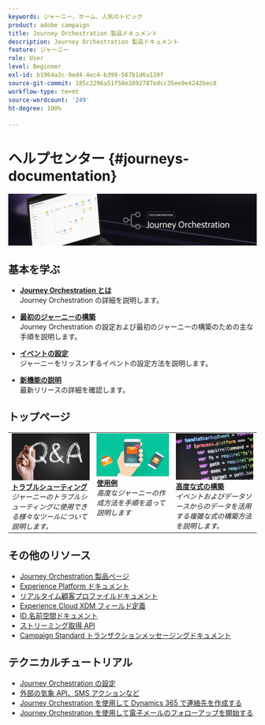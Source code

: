 ```yaml
---
keywords: ジャーニー、ホーム、人気のトピック
product: adobe campaign
title: Journey Orchestration 製品ドキュメント
description: Journey Orchestration 製品ドキュメント
feature: ジャーニー
role: User
level: Beginner
exl-id: b1964a3c-9ed4-4ec4-b399-567b1d6a120f
source-git-commit: 185c2296a51f58e2092787edcc35ee9e4242bec8
workflow-type: tm+mt
source-wordcount: '249'
ht-degree: 100%

---
```


# ヘルプセンター {#journeys-documentation}

![](using/assets/do-not-localize/bannerjourney.png)

## 基本を学ぶ

* **[Journey Orchestration とは](using/about/about-journey-orchestration.md)**<br/>
Journey Orchestration の詳細を説明します。

* **[最初のジャーニーの構築](using/about/get-started.md)**<br/>
Journey Orchestration の設定および最初のジャーニーの構築のための主な手順を説明します。

* **[イベントの設定](using/event/about-events.md#section_tbk_5qt_pgb)**<br/>
ジャーニーをリッスンするイベントの設定方法を説明します。

* **[新機能の説明](using/release-notes/release-notes.md)**<br/>
最新リリースの詳細を確認します。

## トップページ

<table style="table-layout:fixed">
<tr>
    <td valign="top">
        <a href="using/about/troubleshooting.md">
       <img alt="開発者" src="using/assets/do-not-localize/FAQ.png" />
       </a>
    <div>
    <a href="using/about/troubleshooting.md"><strong>トラブルシューティング</strong></a>
    </div>
    <em>ジャーニーのトラブルシューティングに使用できる様々なツールについて説明します。</em>
    <br>
  </td>
  <td valign="top">
    <a href="using/usecase/building-the-journey.md">
      <img alt="build" src="using/assets/do-not-localize/design.png"/>
    </a>
    <div>
    <a href="using/usecase/building-the-journey.md"><strong>使用例</strong></a>
    </div>
    <em>高度なジャーニーの作成方法を手順を追って説明します</em>
    <br>
  </td>
  <td valign="top">
    <a href="using/expression/expressionadvanced.md">
      <img alt="条件" src="using/assets/do-not-localize/dev.png"/>
    </a>
    <div>
    <a href="using/expression/expressionadvanced.md"><strong>高度な式の構築</strong></a>
    </div>
    <em>イベントおよびデータソースからのデータを活用する複雑な式の構築方法を説明します。</em>
    <br>
  </td>
</tr>
</table>

## その他のリソース

* [Journey Orchestration 製品ページ](https://www.adobe.com/jp/experience-platform/journey-orchestration.html)
* [Experience Platform ドキュメント](https://www.adobe.com/jp/experience-platform/documentation-and-developer-resources.html)
* [リアルタイム顧客プロファイルドキュメント](https://experienceleague.adobe.com/docs/experience-platform/profile/home.html?lang=ja)
* [Experience Cloud XDM フィールド定義](https://experienceleague.adobe.com/docs/experience-platform/xdm/home.html?lang=ja)
* [ID 名前空間ドキュメント](https://experienceleague.adobe.com/docs/experience-platform/sources/home.html?lang=ja)
* [ストリーミング取得 API](https://experienceleague.adobe.com/docs/experience-platform/ingestion/streaming/overview.html?lang=ja)
* [Campaign Standard トランザクションメッセージングドキュメント](https://experienceleague.adobe.com/docs/campaign-standard/using/communication-channels/transactional-messaging/getting-started-with-transactional-msg.html?lang=ja)

## テクニカルチュートリアル

* [Journey Orchestration の設定](https://experienceleague.adobe.com/docs/platform-learn/comprehensive-technical-tutorial/module6/journey-orchestration-create-account.html?lang=ja#module6-journey-orchestration)
* [外部の気象 API、SMS アクションなど](https://experienceleague.adobe.com/docs/platform-learn/comprehensive-technical-tutorial/module12/journey-orchestration-external-weather-api-sms.html?lang=ja#module12)
* [Journey Orchestration を使用して Dynamics 365 で連絡先を作成する](https://experienceleague.adobe.com/docs/platform-learn/comprehensive-technical-tutorial/module17/ex3.html?lang=ja#17.3-create-a-contact-in-microsoft-dynamics-365-using-journey-orchestration-%26-import-data-from-microsoft-dynamics)
* [Journey Orchestration を使用して電子メールのフォローアップを開始する](https://experienceleague.adobe.com/docs/platform-learn/comprehensive-technical-tutorial/module20/ex4.html?lang=ja#20.4-use-journey-orchestration-to-trigger-an-email-follow-up-after-interacting-with-your-chatbot)
